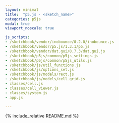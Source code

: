 ```yaml
---
layout: minimal
title:  "p5.js - <sketch_name>"
categories: p5js
modal: true
viewport_noscale: true

js_scripts:
- /sketchbook/vendor/inobounce/0.2.0/inobounce.js
- /sketchbook/vendor/p5.js/1.3.1/p5.js
- /sketchbook/vendor/dat.gui/0.7.3/dat.gui.js
- /sketchbook/p5js/common/p5js_settings.js
- /sketchbook/p5js/common/p5js_utils.js
- /sketchbook/js/util_functions.js
- /sketchbook/js/options_set.js
- /sketchbook/js/models/rect.js
- /sketchbook/js/models/cell_grid.js
- classes/cell.js
- classes/cell_viewer.js
- classes/system.js
- app.js

---
```


{% include_relative README.md %}

